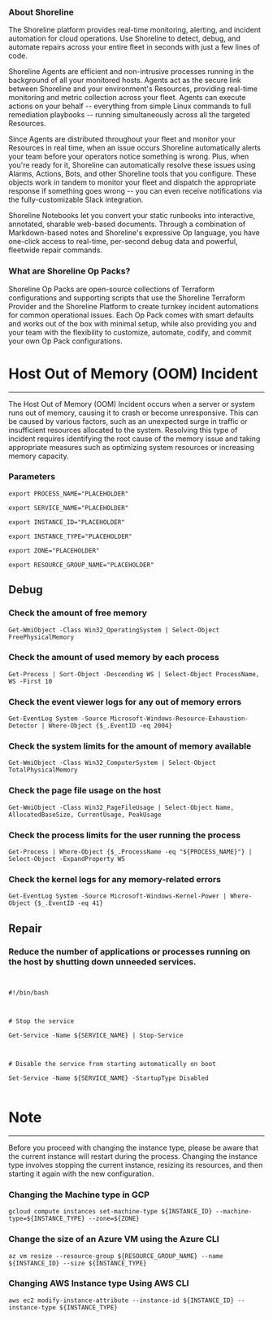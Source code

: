 
### About Shoreline
The Shoreline platform provides real-time monitoring, alerting, and incident automation for cloud operations. Use Shoreline to detect, debug, and automate repairs across your entire fleet in seconds with just a few lines of code.

Shoreline Agents are efficient and non-intrusive processes running in the background of all your monitored hosts. Agents act as the secure link between Shoreline and your environment's Resources, providing real-time monitoring and metric collection across your fleet. Agents can execute actions on your behalf -- everything from simple Linux commands to full remediation playbooks -- running simultaneously across all the targeted Resources.

Since Agents are distributed throughout your fleet and monitor your Resources in real time, when an issue occurs Shoreline automatically alerts your team before your operators notice something is wrong. Plus, when you're ready for it, Shoreline can automatically resolve these issues using Alarms, Actions, Bots, and other Shoreline tools that you configure. These objects work in tandem to monitor your fleet and dispatch the appropriate response if something goes wrong -- you can even receive notifications via the fully-customizable Slack integration.

Shoreline Notebooks let you convert your static runbooks into interactive, annotated, sharable web-based documents. Through a combination of Markdown-based notes and Shoreline's expressive Op language, you have one-click access to real-time, per-second debug data and powerful, fleetwide repair commands.

### What are Shoreline Op Packs?
Shoreline Op Packs are open-source collections of Terraform configurations and supporting scripts that use the Shoreline Terraform Provider and the Shoreline Platform to create turnkey incident automations for common operational issues. Each Op Pack comes with smart defaults and works out of the box with minimal setup, while also providing you and your team with the flexibility to customize, automate, codify, and commit your own Op Pack configurations.

# Host Out of Memory (OOM) Incident
---

The Host Out of Memory (OOM) Incident occurs when a server or system runs out of memory, causing it to crash or become unresponsive. This can be caused by various factors, such as an unexpected surge in traffic or insufficient resources allocated to the system. Resolving this type of incident requires identifying the root cause of the memory issue and taking appropriate measures such as optimizing system resources or increasing memory capacity.

### Parameters
```shell
export PROCESS_NAME="PLACEHOLDER"

export SERVICE_NAME="PLACEHOLDER"

export INSTANCE_ID="PLACEHOLDER"

export INSTANCE_TYPE="PLACEHOLDER"

export ZONE="PLACEHOLDER"

export RESOURCE_GROUP_NAME="PLACEHOLDER"
```

## Debug

### Check the amount of free memory
```shell
Get-WmiObject -Class Win32_OperatingSystem | Select-Object FreePhysicalMemory
```

### Check the amount of used memory by each process
```shell
Get-Process | Sort-Object -Descending WS | Select-Object ProcessName, WS -First 10
```

### Check the event viewer logs for any out of memory errors
```shell
Get-EventLog System -Source Microsoft-Windows-Resource-Exhaustion-Detector | Where-Object {$_.EventID -eq 2004}
```

### Check the system limits for the amount of memory available
```shell
Get-WmiObject -Class Win32_ComputerSystem | Select-Object TotalPhysicalMemory
```

### Check the page file usage on the host
```shell
Get-WmiObject -Class Win32_PageFileUsage | Select-Object Name, AllocatedBaseSize, CurrentUsage, PeakUsage
```

### Check the process limits for the user running the process
```shell
Get-Process | Where-Object {$_.ProcessName -eq "${PROCESS_NAME}"} | Select-Object -ExpandProperty WS
```

### Check the kernel logs for any memory-related errors
```shell
Get-EventLog System -Source Microsoft-Windows-Kernel-Power | Where-Object {$_.EventID -eq 41}
```

## Repair

### Reduce the number of applications or processes running on the host by shutting down unneeded services.
```shell


#!/bin/bash



# Stop the service

Get-Service -Name ${SERVICE_NAME} | Stop-Service 



# Disable the service from starting automatically on boot

Set-Service -Name ${SERVICE_NAME} -StartupType Disabled 


```

# Note
---

Before you proceed with changing the instance type, please be aware that the current instance will restart during the process. Changing the instance type involves stopping the current instance, resizing its resources, and then starting it again with the new configuration.

### Changing the Machine type in GCP
```shell
gcloud compute instances set-machine-type ${INSTANCE_ID} --machine-type=${INSTANCE_TYPE} --zone=${ZONE}
```

### Change the size of an Azure VM using the Azure CLI
```shell
az vm resize --resource-group ${RESOURCE_GROUP_NAME} --name ${INSTANCE_ID} --size ${INSTANCE_TYPE}
```

### Changing AWS Instance type Using AWS CLI
```shell
aws ec2 modify-instance-attribute --instance-id ${INSTANCE_ID} --instance-type ${INSTANCE_TYPE}
```
